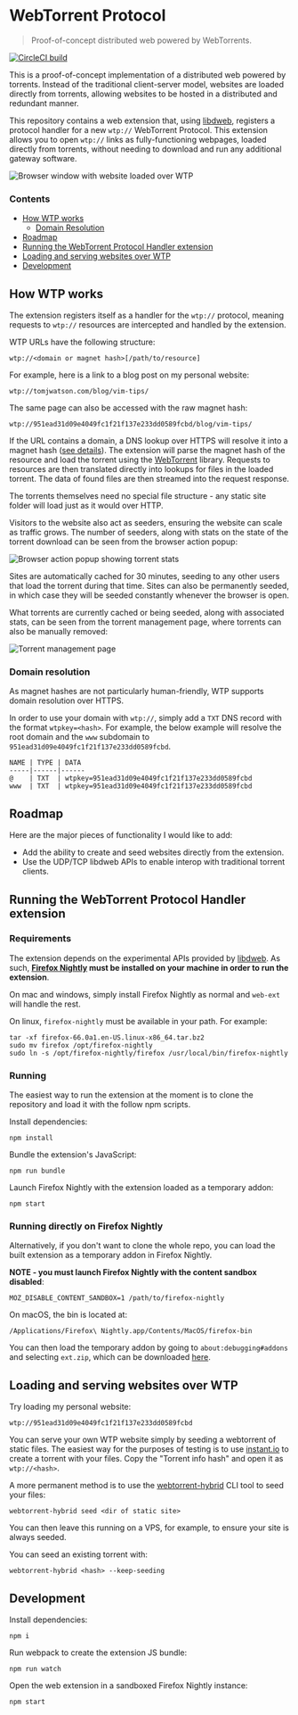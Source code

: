 WebTorrent Protocol
===================

> Proof-of-concept distributed web powered by WebTorrents.

[![CircleCI build](https://img.shields.io/circleci/build/github/tom-james-watson/wtp-ext/master)](https://circleci.com/gh/tom-james-watson/workflows/wtp-ext/tree/master)


This is a proof-of-concept implementation of a distributed web powered by torrents. Instead of the traditional client-server model, websites are loaded directly from torrents, allowing websites to be hosted in a distributed and redundant manner.

This repository contains a web extension that, using [libdweb](https://github.com/mozilla/libdweb/), registers a protocol handler for a new `wtp://` WebTorrent Protocol. This extension allows you to open `wtp://` links as fully-functioning webpages, loaded directly from torrents, without needing to download and run any additional gateway software.

![Browser window with website loaded over WTP](./images/wtp-url.png)

### Contents

- [How WTP works](#how-wtp-works)
  - [Domain Resolution](#domain-resolution)
- [Roadmap](#roadmap)
- [Running the WebTorrent Protocol Handler extension](#running-the-webtorrent-protocol-handler-extension)
- [Loading and serving websites over WTP](#loading-and-serving-websites-over-wtp)
- [Development](#development)

## How WTP works

The extension registers itself as a handler for the `wtp://` protocol, meaning requests to `wtp://` resources are intercepted and handled by the extension.

WTP URLs have the following structure:

`wtp://<domain or magnet hash>[/path/to/resource]`

For example, here is a link to a blog post on my personal website:

`wtp://tomjwatson.com/blog/vim-tips/`

The same page can also be accessed with the raw magnet hash:

`wtp://951ead31d09e4049fc1f21f137e233dd0589fcbd/blog/vim-tips/`

If the URL contains a domain, a DNS lookup over HTTPS will resolve it into a magnet hash ([see details](#domain-resolution)). The extension will parse the magnet hash of the resource and load the torrent using the [WebTorrent](https://github.com/webtorrent/webtorrent) library. Requests to resources are then translated directly into lookups for files in the loaded torrent. The data of found files are then streamed into the request response.

The torrents themselves need no special file structure - any static site folder will load just as it would over HTTP.

Visitors to the website also act as seeders, ensuring the website can scale as traffic grows. The number of seeders, along with stats on the state of the torrent download can be seen from the browser action popup:

![Browser action popup showing torrent stats](./images/browser-action.png)

Sites are automatically cached for 30 minutes, seeding to any other users that load the torrent during that time. Sites can also be permanently seeded, in which case they will be seeded constantly whenever the browser is open.

What torrents are currently cached or being seeded, along with associated stats, can be seen from the torrent management page, where torrents can also be manually removed:

![Torrent management page](./images/torrent-manager.png)

### Domain resolution

As magnet hashes are not particularly human-friendly, WTP supports domain resolution over HTTPS.

In order to use your domain with `wtp://`, simply add a `TXT` DNS record with the format `wtpkey=<hash>`. For example, the below example will resolve the root domain and the `www` subdomain to `951ead31d09e4049fc1f21f137e233dd0589fcbd`.

```
NAME | TYPE | DATA
-----|------|------
@    | TXT  | wtpkey=951ead31d09e4049fc1f21f137e233dd0589fcbd
www  | TXT  | wtpkey=951ead31d09e4049fc1f21f137e233dd0589fcbd
```

## Roadmap

Here are the major pieces of functionality I would like to add:

* Add the ability to create and seed websites directly from the extension.
* Use the UDP/TCP libdweb APIs to enable interop with traditional torrent clients.

## Running the WebTorrent Protocol Handler extension

### Requirements

The extension depends on the experimental APIs provided by [libdweb](https://github.com/mozilla/libdweb/). As such, **[Firefox Nightly](https://www.mozilla.org/en-US/firefox/nightly/all/?q=English%20(US)) must be installed on your machine in order to run the extension**.

On mac and windows, simply install Firefox Nightly as normal and `web-ext` will handle the rest.

On linux, `firefox-nightly` must be available in your path. For example:

```
tar -xf firefox-66.0a1.en-US.linux-x86_64.tar.bz2
sudo mv firefox /opt/firefox-nightly
sudo ln -s /opt/firefox-nightly/firefox /usr/local/bin/firefox-nightly
```

### Running

The easiest way to run the extension at the moment is to clone the repository and load it with the follow npm scripts.

Install dependencies:

```
npm install
```

Bundle the extension's JavaScript:

```
npm run bundle
```

Launch Firefox Nightly with the extension loaded as a temporary addon:

```
npm start
```

### Running directly on Firefox Nightly

Alternatively, if you don't want to clone the whole repo, you can load the built extension as a temporary addon in Firefox Nightly.

**NOTE - you must launch Firefox Nightly with the content sandbox disabled**:

```
MOZ_DISABLE_CONTENT_SANDBOX=1 /path/to/firefox-nightly
```

On macOS, the bin is located at:

```
/Applications/Firefox\ Nightly.app/Contents/MacOS/firefox-bin
```

You can then load the temporary addon by going to `about:debugging#addons` and selecting `ext.zip`, which can be downloaded [here](https://github.com/tom-james-watson/wtp-ext/releases/latest).

## Loading and serving websites over WTP

Try loading my personal website:

`wtp://951ead31d09e4049fc1f21f137e233dd0589fcbd`

You can serve your own WTP website simply by seeding a webtorrent of static files. The easiest way for the purposes of testing is to use [instant.io](https://instant.io) to create a torrent with your files. Copy the "Torrent info hash" and open it as `wtp://<hash>`.

A more permanent method is to use the [webtorrent-hybrid](https://github.com/webtorrent/webtorrent-hybrid) CLI tool to seed your files:

```
webtorrent-hybrid seed <dir of static site>
```

You can then leave this running on a VPS, for example, to ensure your site is always seeded.

You can seed an existing torrent with:

```
webtorrent-hybrid <hash> --keep-seeding
```

## Development

Install dependencies:

```
npm i
```

Run webpack to create the extension JS bundle:

```
npm run watch
```

Open the web extension in a sandboxed Firefox Nightly instance:

```
npm start
```

